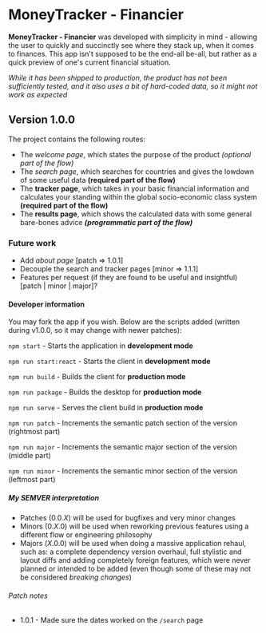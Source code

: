 # MoneyTracker - Financier

**MoneyTracker - Financier** was developed with simplicity in mind - allowing the user to quickly and succinctly see where they stack up, when it comes to finances. This app isn't supposed to be the end-all be-all, but rather as a quick preview of one's current financial situation.

*While it has been shipped to production, the product has not been sufficiently tested, and it also uses a bit of hard-coded data, so it might not work as expected*

## Version 1.0.0

The project contains the following routes:

+ The *welcome page*, which states the purpose of the product *(optional part of the flow)*
+ The *search page*, which searches for countries and gives the lowdown of some useful data **(required part of the flow)**
+ The **tracker page**, which takes in your basic financial information and calculates your standing within the global socio-economic class system **(required part of the flow)**
+ The **results page**, which shows the calculated data with some general bare-bones advice ***(programmatic part of the flow)***

### Future work

+ Add *about page* [patch => 1.0.1]
+ Decouple the search and tracker pages [minor => 1.1.1]
+ Features per request (if they are found to be useful and insightful) [patch | minor | major]?

#### Developer information

You may fork the app if you wish. Below are the scripts added (written during v1.0.0, so it may change with newer patches):

`npm start` - Starts the application in **development mode**

`npm run start:react` - Starts the client in **development mode**

`npm run build` - Builds the client for **production mode**

`npm run package` - Builds the desktop for **production mode**

`npm run serve` - Serves the client build in **production mode**

`npm run patch` - Increments the semantic patch section of the version (rightmost part)

`npm run major` - Increments the semantic major section of the version (middle part)

`npm run minor` - Increments the semantic minor section of the version (leftmost part)

##### My SEMVER interpretation

+ Patches (0.0.*X*) will be used for bugfixes and very minor changes
+ Minors (0.*X*.0) will be used when reworking previous features using a different flow or engineering philosophy
+ Majors (*X*.0.0) will be used when doing a massive application rehaul, such as: a complete dependency version overhaul, full stylistic and layout diffs and adding completely foreign features, which were never planned or intended to be added (even though some of these may not be considered *breaking changes*)

###### Patch notes

+ 1.0.1 - Made sure the dates worked on the `/search` page